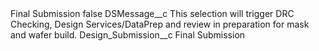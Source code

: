 <?xml version="1.0" encoding="UTF-8"?>
<CustomMetadata xmlns="http://soap.sforce.com/2006/04/metadata" xmlns:xsi="http://www.w3.org/2001/XMLSchema-instance" xmlns:xsd="http://www.w3.org/2001/XMLSchema">
    <label>Final Submission</label>
    <protected>false</protected>
    <values>
        <field>DSMessage__c</field>
        <value xsi:type="xsd:string">This selection will trigger DRC Checking, Design Services/DataPrep and review in preparation for mask and wafer build.</value>
    </values>
    <values>
        <field>Design_Submission__c</field>
        <value xsi:type="xsd:string">Final Submission</value>
    </values>
</CustomMetadata>
